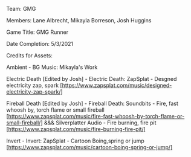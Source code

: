 Team: GMG

Members: Lane Albrecht, Mikayla Borreson, Josh Huggins

Game Title: GMG Runner

Date Completion: 5/3/2021

Credits for Assets:

Ambient - BG Music: Mikayla's Work

Electric Death [Edited by Josh] - Electric Death: ZapSplat - Desgned electricity zap, spark [https://www.zapsplat.com/music/designed-electricity-zap-spark/]

Fireball Death [Edited by Josh] - Fireball Death: Soundbits - Fire, fast whoosh by, torch flame or small fireball [https://www.zapsplat.com/music/fire-fast-whoosh-by-torch-flame-or-small-fireball/] &&& Silverplatter Audio - Fire burning, fire pit [https://www.zapsplat.com/music/fire-burning-fire-pit/]

Invert - Invert: ZapSplat - Cartoon Boing,spring or jump [https://www.zapsplat.com/music/cartoon-boing-spring-or-jump/]
